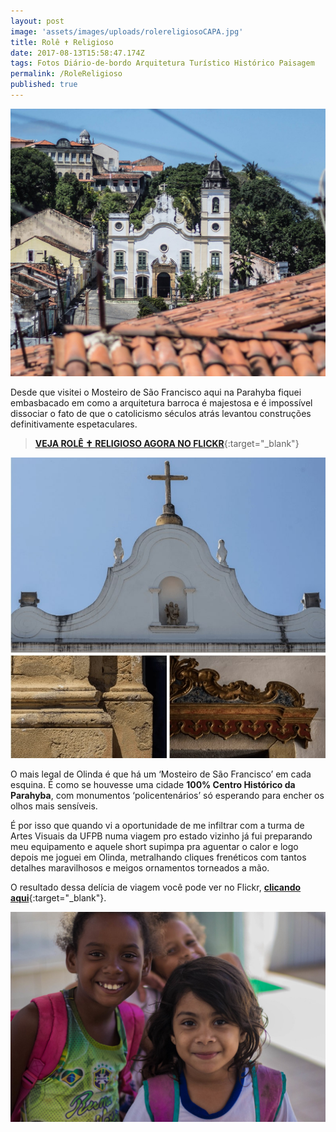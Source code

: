 ```yaml
---
layout: post
image: 'assets/images/uploads/rolereligiosoCAPA.jpg'
title: Rolê ✝️ Religioso
date: 2017-08-13T15:58:47.174Z
tags: Fotos Diário-de-bordo Arquitetura Turístico Histórico Paisagem
permalink: /RoleReligioso
published: true
---
```

![a](assets/images/uploads/rolereligiosoCAPA.jpg)

Desde que visitei o Mosteiro de São Francisco aqui na Parahyba fiquei embasbacado em como a arquitetura barroca é majestosa e é impossível dissociar o fato de que o catolicismo séculos atrás levantou construções definitivamente espetaculares.

>[**VEJA ROLÊ ✝️ RELIGIOSO AGORA NO FLICKR**](https://flic.kr/s/aHsm2FY3Q5){:target="_blank"}

<div style="text-align: center;">
    <img src="assets/images/uploads/rolereligioso03.jpg" alt="Imagens em detalhes da arquitetura de Olinda">
</div>

O mais legal de Olinda é que há um ‘Mosteiro de São Francisco’ em cada esquina. É como se houvesse uma cidade **100% Centro Histórico da Parahyba**, com monumentos ‘policentenários’ só esperando para encher os olhos mais sensíveis.

É por isso que quando vi a oportunidade de me infiltrar com a turma de Artes Visuais da UFPB numa viagem pro estado vizinho já fui preparando meu equipamento e aquele short supimpa pra aguentar o calor e logo depois me joguei em Olinda, metralhando cliques frenéticos com tantos detalhes maravilhosos e meigos ornamentos torneados a mão.

O resultado dessa delícia de viagem você pode ver no Flickr, [**clicando aqui**](https://flic.kr/s/aHsm2FY3Q5){:target="_blank"}.

![a](assets/images/uploads/rolereligioso02.jpg)